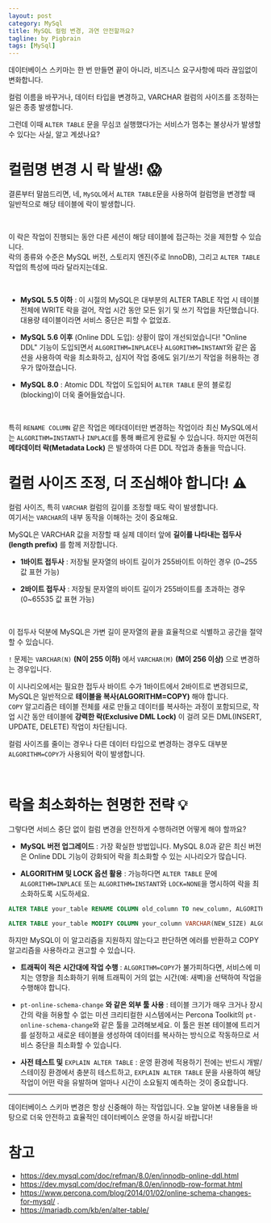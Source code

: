 ```yaml
---
layout: post
category: MySql
title: MySQL 컬럼 변경, 과연 안전할까요?
tagline: by Pigbrain
tags: [MySql]
---
```

  
<!--more-->
  

데이터베이스 스키마는 한 번 만들면 끝이 아니라, 비즈니스 요구사항에 따라 끊임없이 변화합니다.  
  
컬럼 이름을 바꾸거나, 데이터 타입을 변경하고, VARCHAR 컬럼의 사이즈를 조정하는 일은 종종 발생합니다.  
  
그런데 이때 `ALTER TABLE` 문을 무심코 실행했다가는 서비스가 멈추는 불상사가 발생할 수 있다는 사실, 알고 계셨나요?

  
# 컬럼명 변경 시 락 발생! 😱 
결론부터 말씀드리면, 네, `MySQL`에서 `ALTER TABLE`문을 사용하여 컬럼명을 변경할 때 일반적으로 해당 테이블에 락이 발생합니다.  
   
<br>

이 락은 작업이 진행되는 동안 다른 세션이 해당 테이블에 접근하는 것을 제한할 수 있습니다.  
락의 종류와 수준은 MySQL 버전, 스토리지 엔진(주로 InnoDB), 그리고 `ALTER TABLE` 작업의 특성에 따라 달라지는데요.

<br>

* **MySQL 5.5 이하** : 이 시절의 MySQL은 대부분의 ALTER TABLE 작업 시 테이블 전체에 WRITE 락을 걸어, 작업 시간 동안 모든 읽기 및 쓰기 작업을 차단했습니다. 대용량 테이블이라면 서비스 중단은 피할 수 없었죠.  
  

* **MySQL 5.6 이후** (Online DDL 도입): 상황이 많이 개선되었습니다! "Online DDL" 기능이 도입되면서 `ALGORITHM=INPLACE`나 `ALGORITHM=INSTANT`와 같은 옵션을 사용하여 락을 최소화하고, 심지어 작업 중에도 읽기/쓰기 작업을 허용하는 경우가 많아졌습니다.  

* **MySQL 8.0** : Atomic DDL 작업이 도입되어 `ALTER TABLE` 문의 블로킹(blocking)이 더욱 줄어들었습니다.
    
<br> 
  
특히 `RENAME COLUMN` 같은 작업은 메타데이터만 변경하는 작업이라 최신 MySQL에서는 `ALGORITHM=INSTANT`나 `INPLACE`를 통해 빠르게 완료될 수 있습니다. 하지만 여전히 **메타데이터 락(Metadata Lock)** 은 발생하여 다른 DDL 작업과 충돌을 막습니다.
  
# 컬럼 사이즈 조정, 더 조심해야 합니다! ⚠️
컬럼 사이즈, 특히 `VARCHAR` 컬럼의 길이를 조정할 때도 락이 발생합니다.  
여기서는 `VARCHAR`의 내부 동작을 이해하는 것이 중요해요.  

MySQL은 VARCHAR 값을 저장할 때 실제 데이터 앞에 **길이를 나타내는 접두사(length prefix)** 를 함께 저장합니다.
  
* **1바이트 접두사** : 저장될 문자열의 바이트 길이가 255바이트 이하인 경우 (0~255 값 표현 가능) 
  
* **2바이트 접두사** : 저장될 문자열의 바이트 길이가 255바이트를 초과하는 경우 (0~65535 값 표현 가능) 

<br>  

이 접두사 덕분에 MySQL은 가변 길이 문자열의 끝을 효율적으로 식별하고 공간을 절약할 수 있습니다.


`!` 문제는 `VARCHAR(N)` **(N이 255 이하)** 에서 `VARCHAR(M)` **(M이 256 이상)** 으로 변경하는 경우입니다.  
  
이 시나리오에서는 필요한 접두사 바이트 수가 1바이트에서 2바이트로 변경되므로, MySQL은 일반적으로 **테이블을 복사(ALGORITHM=COPY)** 해야 합니다.   
`COPY` 알고리즘은 테이블 전체를 새로 만들고 데이터를 복사하는 과정이 포함되므로, 작업 시간 동안 테이블에 **강력한 락(Exclusive DML Lock)** 이 걸려 모든 DML(INSERT, UPDATE, DELETE) 작업이 차단됩니다.  
  
컬럼 사이즈를 줄이는 경우나 다른 데이터 타입으로 변경하는 경우도 대부분 `ALGORITHM=COPY`가 사용되어 락이 발생합니다.  
  
<br>  
  
# 락을 최소화하는 현명한 전략 💡 
그렇다면 서비스 중단 없이 컬럼 변경을 안전하게 수행하려면 어떻게 해야 할까요?  

* **MySQL 버전 업그레이드** : 가장 확실한 방법입니다. MySQL 8.0과 같은 최신 버전은 Online DDL 기능이 강화되어 락을 최소화할 수 있는 시나리오가 많습니다.  

* **ALGORITHM 및 LOCK 옵션 활용** : 가능하다면 `ALTER TABLE` 문에 `ALGORITHM=INPLACE` 또는 `ALGORITHM=INSTANT`와 `LOCK=NONE`을 명시하여 락을 최소화하도록 시도하세요.  
   
  
```SQL
ALTER TABLE your_table RENAME COLUMN old_column TO new_column, ALGORITHM=INPLACE, LOCK=NONE;

ALTER TABLE your_table MODIFY COLUMN your_column VARCHAR(NEW_SIZE) ALGORITHM=INPLACE, LOCK=NONE;
```

하지만 MySQL이 이 알고리즘을 지원하지 않는다고 판단하면 에러를 반환하고 COPY 알고리즘을 사용하라고 권고할 수 있습니다.

  
* **트래픽이 적은 시간대에 작업 수행** : `ALGORITHM=COPY`가 불가피하다면, 서비스에 미치는 영향을 최소화하기 위해 트래픽이 거의 없는 시간(예: 새벽)을 선택하여 작업을 수행해야 합니다.  

* `pt-online-schema-change` **와 같은 외부 툴 사용** : 테이블 크기가 매우 크거나 장시간의 락을 허용할 수 없는 미션 크리티컬한 시스템에서는 Percona Toolkit의 `pt-online-schema-change`와 같은 툴을 고려해보세요. 이 툴은 원본 테이블에 트리거를 설정하고 새로운 테이블을 생성하여 데이터를 복사하는 방식으로 작동하므로 서비스 중단을 최소화할 수 있습니다.  
  
* **사전 테스트 및** `EXPLAIN ALTER TABLE` : 운영 환경에 적용하기 전에는 반드시 개발/스테이징 환경에서 충분히 테스트하고, `EXPLAIN ALTER TABLE` 문을 사용하여 해당 작업이 어떤 락을 유발하며 얼마나 시간이 소요될지 예측하는 것이 중요합니다.  
  
--- 

데이터베이스 스키마 변경은 항상 신중해야 하는 작업입니다. 오늘 알아본 내용들을 바탕으로 더욱 안전하고 효율적인 데이터베이스 운영을 하시길 바랍니다!


# 참고   
* https://dev.mysql.com/doc/refman/8.0/en/innodb-online-ddl.html 
* https://dev.mysql.com/doc/refman/8.0/en/innodb-row-format.html   
* https://www.percona.com/blog/2014/01/02/online-schema-changes-for-mysql/ . 
* https://mariadb.com/kb/en/alter-table/